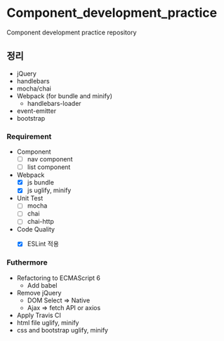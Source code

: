 # Component_development_practice
Component development practice repository

## 정리
* jQuery
* handlebars
* mocha/chai
* Webpack (for bundle and minify)
  * handlebars-loader
* event-emitter
* bootstrap

### Requirement
* Component
  - [ ] nav component
  - [ ] list component
  
* Webpack
  - [x] js bundle
  - [x] js uglify, minify
  
* Unit Test
  - [ ] mocha
  - [ ] chai
  - [ ] chai-http
  
* Code Quality
  - [x] ESLint 적용


### Futhermore
* Refactoring to ECMAScript 6
  * Add babel
* Remove jQuery
  * DOM Select => Native
  * Ajax => fetch API or axios
* Apply Travis CI
* html file uglify, minify
* css and bootstrap uglify, minify
